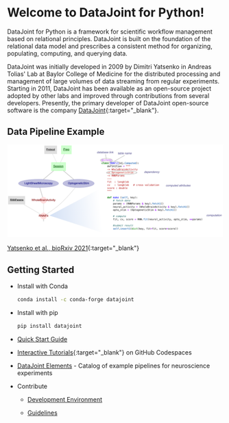 # Welcome to DataJoint for Python!

DataJoint for Python is a framework for scientific workflow management based on
relational principles. DataJoint is built on the foundation of the relational data
model and prescribes a consistent method for organizing, populating, computing, and
querying data.

DataJoint was initially developed in 2009 by Dimitri Yatsenko in Andreas Tolias' Lab at
Baylor College of Medicine for the distributed processing and management of large
volumes of data streaming from regular experiments. Starting in 2011, DataJoint has
been available as an open-source project adopted by other labs and improved through
contributions from several developers.
Presently, the primary developer of DataJoint open-source software is the company [DataJoint](https://datajoint.com){:target="_blank"}.

## Data Pipeline Example

![pipeline](https://raw.githubusercontent.com/datajoint/datajoint-python/master/images/pipeline.png)

[Yatsenko et al., bioRxiv 2021](https://doi.org/10.1101/2021.03.30.437358){:target="_blank"}

## Getting Started

- Install with Conda

     ```bash
     conda install -c conda-forge datajoint
     ```

- Install with pip

     ```bash
     pip install datajoint
     ```

- [Quick Start Guide](./quick-start.md)

- [Interactive Tutorials](https://github.com/datajoint/datajoint-tutorials){:target="_blank"} on GitHub Codespaces

- [DataJoint Elements](https://datajoint.com/docs/elements/) - Catalog of example pipelines for neuroscience experiments

- Contribute
  - [Development Environment](./develop)

  - [Guidelines](https://datajoint.com/docs/community/contribute/)
